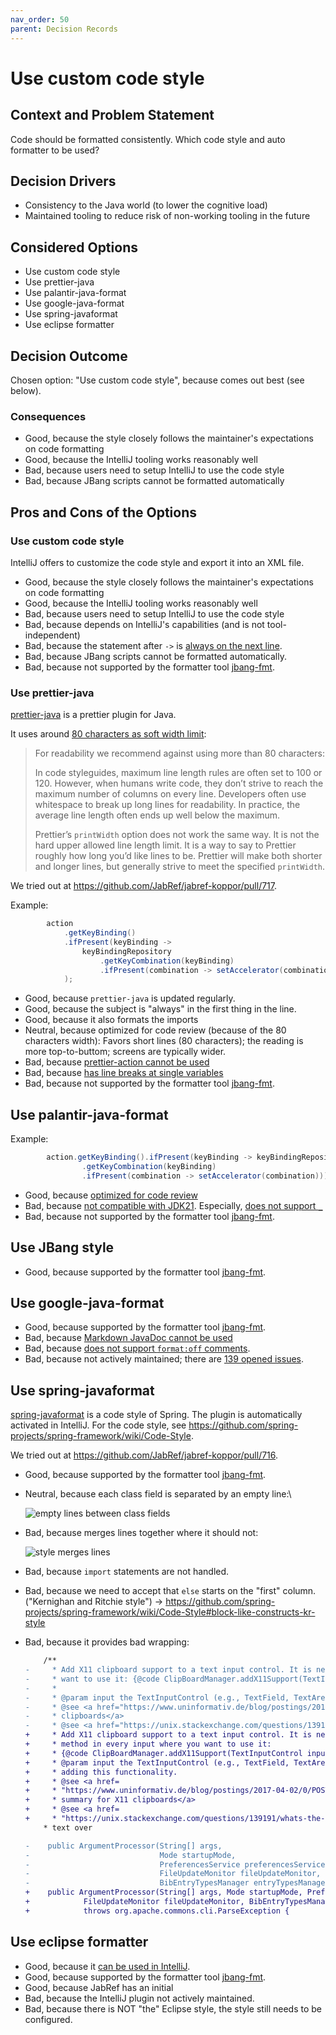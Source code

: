 ```yaml
---
nav_order: 50
parent: Decision Records
---
```

# Use custom code style

## Context and Problem Statement

Code should be formatted consistently.
Which code style and auto formatter to be used?

## Decision Drivers

* Consistency to the Java world (to lower the cognitive load)
* Maintained tooling to reduce risk of non-working tooling in the future

## Considered Options

* Use custom code style
* Use prettier-java
* Use palantir-java-format
* Use google-java-format
* Use spring-javaformat
* Use eclipse formatter

## Decision Outcome

Chosen option: "Use custom code style", because comes out best (see below).

### Consequences

* Good, because the style closely follows the maintainer's expectations on code formatting
* Good, because the IntelliJ tooling works reasonably well
* Bad, because users need to setup IntelliJ to use the code style
* Bad, because JBang scripts cannot be formatted automatically

## Pros and Cons of the Options

<!-- markdownlint-disable-next-line MD024 -->
### Use custom code style

IntelliJ offers to customize the code style and export it into an XML file.

* Good, because the style closely follows the maintainer's expectations on code formatting
* Good, because the IntelliJ tooling works reasonably well
* Bad, because users need to setup IntelliJ to use the code style
* Bad, because depends on IntelliJ's capabilities (and is not tool-independent)
* Bad, because the statement after `->` is [always on the next line](https://youtrack.jetbrains.com/issue/IDEA-330487/Disable-line-breaks-after-switch-cases-on-simple-on-liner-case-blocks-in-switch-expression).
* Bad, because JBang scripts cannot be formatted automatically.
* Bad, because not supported by the formatter tool [jbang-fmt](https://github.com/jbangdev/jbang-fmt).

### Use prettier-java

[prettier-java](https://github.com/jhipster/prettier-java) is a prettier plugin for Java.

It uses around [80 characters as soft width limit](https://prettier.io/docs/options#print-width):

> For readability we recommend against using more than 80 characters:
>
> In code styleguides, maximum line length rules are often set to 100 or 120. However, when humans write code, they don’t strive to reach the maximum number of columns on every line. Developers often use whitespace to break up long lines for readability. In practice, the average line length often ends up well below the maximum.
>
> Prettier’s `printWidth` option does not work the same way. It is not the hard upper allowed line length limit. It is a way to say to Prettier roughly how long you’d like lines to be. Prettier will make both shorter and longer lines, but generally strive to meet the specified `printWidth`.

We tried out at <https://github.com/JabRef/jabref-koppor/pull/717>.

Example:

```java
        action
            .getKeyBinding()
            .ifPresent(keyBinding ->
                keyBindingRepository
                    .getKeyCombination(keyBinding)
                    .ifPresent(combination -> setAccelerator(combination))
            );
```

* Good, because `prettier-java` is updated regularly.
* Good, because the subject is "always" in the first thing in the line.
* Good, because it also formats the imports
* Neutral, because optimized for code review (because of the 80 characters width):
  Favors short lines (80 characters); the reading is more top-to-buttom; screens are typically wider.
* Bad, because [prettier-action cannot be used](https://github.com/creyD/prettier_action/issues/149)
* Bad, because [has line breaks at single variables](https://github.com/jhipster/prettier-java/issues/777)
* Bad, because not supported by the formatter tool [jbang-fmt](https://github.com/jbangdev/jbang-fmt).

## Use palantir-java-format

Example:

```java
        action.getKeyBinding().ifPresent(keyBinding -> keyBindingRepository
                .getKeyCombination(keyBinding)
                .ifPresent(combination -> setAccelerator(combination)));
```

* Good, because [optimized for code review](https://github.com/palantir/palantir-java-format#optimised-for-code-review)
* Bad, because [not compatible with JDK21](https://github.com/palantir/palantir-java-format/issues/934). Especially, [does not support `_`](https://github.com/palantir/palantir-java-format/issues/1236)
* Bad, because not supported by the formatter tool [jbang-fmt](https://github.com/jbangdev/jbang-fmt).

## Use JBang style

* Good, because supported by the formatter tool [jbang-fmt](https://github.com/jbangdev/jbang-fmt).

## Use google-java-format

* Good, because supported by the formatter tool [jbang-fmt](https://github.com/jbangdev/jbang-fmt).
* Bad, because [Markdown JavaDoc cannot be used](https://github.com/google/google-java-format/issues/1193)
* Bad, because [does not support `format:off` comments](https://github.com/google/google-java-format/issues/137).
* Bad, because not actively maintained; there are [139 opened issues](https://github.com/google/google-java-format/issues?q=sort%3Aupdated-desc%20is%3Aissue%20is%3Aopen&page=1).

## Use spring-javaformat

[spring-javaformat](https://github.com/spring-io/spring-javaformat) is a code style of Spring.
The plugin is automatically activated in IntelliJ. For the code style, see <https://github.com/spring-projects/spring-framework/wiki/Code-Style>.

We tried out at <https://github.com/JabRef/jabref-koppor/pull/716>.

* Good, because supported by the formatter tool [jbang-fmt](https://github.com/jbangdev/jbang-fmt).
* Neutral, because each class field is separated by an empty line:\

   ![empty lines between class fields](assets/0050-spring-empty-lines.png)

* Bad, because merges lines together where it should not:

   ![style merges lines](assets/0050-spring-merge.png)

* Bad, because `import` statements are not handled.
* Bad, because we need to accept that `else` starts on the "first" column. ("Kernighan and Ritchie style") -> <https://github.com/spring-projects/spring-framework/wiki/Code-Style#block-like-constructs-kr-style>
* Bad, because it provides bad wrapping:

    ```diff
        /**
    -     * Add X11 clipboard support to a text input control. It is necessary to call this method in every input where you
    -     * want to use it: {@code ClipBoardManager.addX11Support(TextInputControl input);}.
    -     *
    -     * @param input the TextInputControl (e.g., TextField, TextArea, and children) where adding this functionality.
    -     * @see <a href="https://www.uninformativ.de/blog/postings/2017-04-02/0/POSTING-en.html">Short summary for X11
    -     * clipboards</a>
    -     * @see <a href="https://unix.stackexchange.com/questions/139191/whats-the-difference-between-primary-selection-and-clipboard-buffer/139193#139193">Longer
    +     * Add X11 clipboard support to a text input control. It is necessary to call this
    +     * method in every input where you want to use it:
    +     * {@code ClipBoardManager.addX11Support(TextInputControl input);}.
    +     * @param input the TextInputControl (e.g., TextField, TextArea, and children) where
    +     * adding this functionality.
    +     * @see <a href=
    +     * "https://www.uninformativ.de/blog/postings/2017-04-02/0/POSTING-en.html">Short
    +     * summary for X11 clipboards</a>
    +     * @see <a href=
    +     * "https://unix.stackexchange.com/questions/139191/whats-the-difference-between-primary-selection-and-clipboard-buffer/139193#139193">Longer
        * text over
    ```

    ```diff
    -    public ArgumentProcessor(String[] args,
    -                             Mode startupMode,
    -                             PreferencesService preferencesService,
    -                             FileUpdateMonitor fileUpdateMonitor,
    -                             BibEntryTypesManager entryTypesManager) throws org.apache.commons.cli.ParseException {
    +    public ArgumentProcessor(String[] args, Mode startupMode, PreferencesService preferencesService,
    +            FileUpdateMonitor fileUpdateMonitor, BibEntryTypesManager entryTypesManager)
    +            throws org.apache.commons.cli.ParseException {
    ```

## Use eclipse formatter

* Good, because it [can be used in IntelliJ](https://github.com/krasa/EclipseCodeFormatter).
* Good, because supported by the formatter tool [jbang-fmt](https://github.com/jbangdev/jbang-fmt).
* Good, because JabRef has an initial 
* Bad, because the IntelliJ plugin not actively maintained.
* Bad, because there is NOT "the" Eclipse style, the style still needs to be configured.
